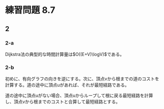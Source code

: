 # 練習問題 8.7

## 2

### 2-a

Dijkstra法の典型的な時間計算量は$O((E+V)\logV)$である。

### 2-b

初めに、有向グラフの向きを逆にする。次に、頂点vから根までの道のコストを計算する。道の途中に頂点uがあれば、それが最短経路である。

道の途中に頂点uがない場合、頂点uからループして根に戻る最短経路を計算し、頂点vから根までのコストと合算して最短経路とする。
